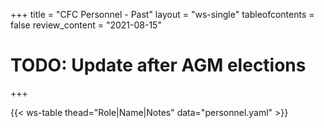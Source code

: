 +++
title = "CFC Personnel - Past"
layout = "ws-single"
tableofcontents = false
review_content = "2021-08-15"
# TODO: Update after AGM elections
+++

{{< ws-table thead="Role|Name|Notes" data="personnel.yaml" >}}
